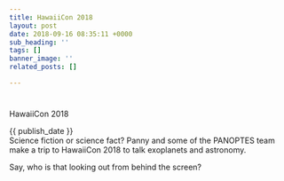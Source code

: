 ```yaml
---
title: HawaiiCon 2018
layout: post
date: 2018-09-16 08:35:11 +0000
sub_heading: ''
tags: []
banner_image: ''
related_posts: []

---
```

#   
HawaiiCon 2018

{{ publish_date }}  
Science fiction or science fact? Panny and some of the PANOPTES team make a trip to HawaiiCon 2018 to talk exoplanets and astronomy.  
  
Say, who is that looking out from behind the screen?